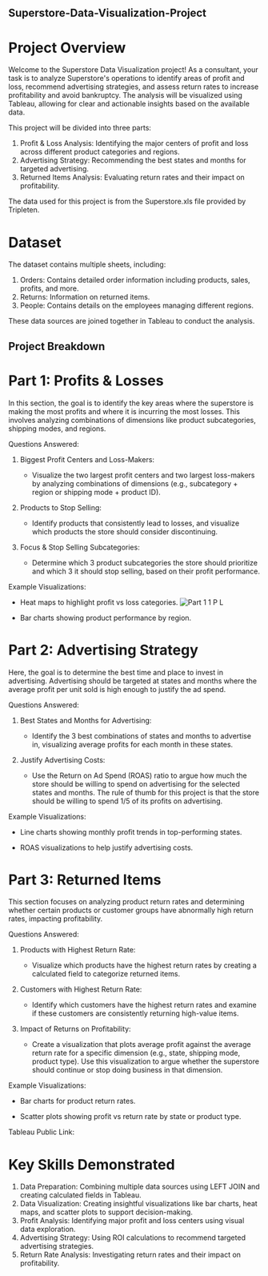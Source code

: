 ## Superstore-Data-Visualization-Project


# Project Overview
  Welcome to the Superstore Data Visualization project! As a consultant, your task is to analyze Superstore's operations to identify areas of profit and loss, recommend advertising strategies, and assess return rates to increase profitability and avoid bankruptcy. The analysis will be visualized using Tableau, allowing for clear and actionable insights based on the available data.

  This project will be divided into three parts:

  1. Profit & Loss Analysis: Identifying the major centers of profit and loss across different product categories and regions.
  2. Advertising Strategy: Recommending the best states and months for targeted advertising.
  3. Returned Items Analysis: Evaluating return rates and their impact on profitability.

The data used for this project is from the Superstore.xls file provided by Tripleten.

# Dataset

The dataset contains multiple sheets, including:

  1. Orders: Contains detailed order information including products, sales, profits, and more.
  2. Returns: Information on returned items.
  3. People: Contains details on the employees managing different regions.

  These data sources are joined together in Tableau to conduct the analysis.

## Project Breakdown
   
   # Part 1: Profits & Losses

   In this section, the goal is to identify the key areas where the superstore is making the most profits and where it is incurring the most losses. This involves analyzing combinations of dimensions like product subcategories, shipping modes, and regions.

Questions Answered:
  
  1. Biggest Profit Centers and Loss-Makers:

     - Visualize the two largest profit centers and two largest loss-makers by analyzing combinations of dimensions (e.g., subcategory + region or shipping mode + product ID).

  2. Products to Stop Selling:

     - Identify products that consistently lead to losses, and visualize which products the store should consider discontinuing.

  3. Focus & Stop Selling Subcategories:

     - Determine which 3 product subcategories the store should prioritize and which 3 it should stop selling, based on their profit performance.

Example Visualizations:
  - Heat maps to highlight profit vs loss categories.
![Part 1 1 P L](https://github.com/user-attachments/assets/5cceb2f1-ff72-48f8-813b-f67271581082)

  - Bar charts showing product performance by region.


# Part 2: Advertising Strategy

Here, the goal is to determine the best time and place to invest in advertising. Advertising should be targeted at states and months where the average profit per unit sold is high enough to justify the ad spend.

Questions Answered:

  1. Best States and Months for Advertising:

     - Identify the 3 best combinations of states and months to advertise in, visualizing average profits for each month in these states.

  2. Justify Advertising Costs:

     - Use the Return on Ad Spend (ROAS) ratio to argue how much the store should be willing to spend on advertising for the selected states and months. The rule of thumb for this project is that the store should be willing to spend 1/5 of its profits on advertising.

Example Visualizations:

  - Line charts showing monthly profit trends in top-performing states.

  - ROAS visualizations to help justify advertising costs.


# Part 3: Returned Items

This section focuses on analyzing product return rates and determining whether certain products or customer groups have abnormally high return rates, impacting profitability.

Questions Answered:

  1. Products with Highest Return Rate:

     - Visualize which products have the highest return rates by creating a calculated field to categorize returned items.

  2. Customers with Highest Return Rate:

     - Identify which customers have the highest return rates and examine if these customers are consistently returning high-value items.

  3. Impact of Returns on Profitability:

     - Create a visualization that plots average profit against the average return rate for a specific dimension (e.g., state, shipping mode, product type). Use this visualization to argue whether the superstore should continue or stop doing business in that dimension.

Example Visualizations:

  - Bar charts for product return rates.

  - Scatter plots showing profit vs return rate by state or product type.


Tableau Public Link:






# Key Skills Demonstrated

  1. Data Preparation: Combining multiple data sources using LEFT JOIN and creating calculated fields in Tableau.
  2. Data Visualization: Creating insightful visualizations like bar charts, heat maps, and scatter plots to support decision-making.
  3. Profit Analysis: Identifying major profit and loss centers using visual data exploration.
  4. Advertising Strategy: Using ROI calculations to recommend targeted advertising strategies.
  5. Return Rate Analysis: Investigating return rates and their impact on profitability.
